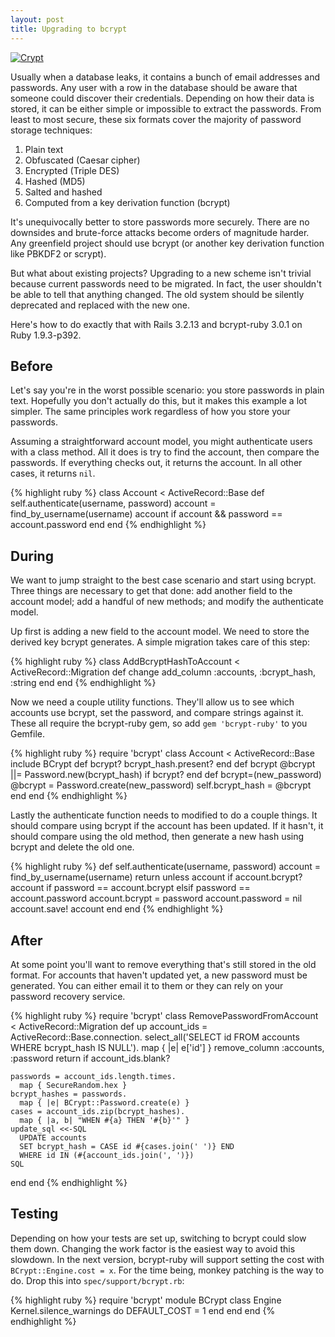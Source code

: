 ```yaml
---
layout: post
title: Upgrading to bcrypt
---
```


[![Crypt](http://upload.wikimedia.org/wikipedia/commons/thumb/a/a5/Wola_Gułowska-trumna.jpg/640px-Wola_Gułowska-trumna.jpg)](http://commons.wikimedia.org/wiki/File:Wola_Gułowska-trumna.jpg)

Usually when a database leaks, it contains a bunch of email addresses
and passwords. Any user with a row in the database should be aware
that someone could discover their credentials. Depending on how
their data is stored, it can be either simple or impossible to
extract the passwords. From least to most secure, these six formats
cover the majority of password storage techniques:

1.  Plain text
2.  Obfuscated (Caesar cipher)
3.  Encrypted (Triple DES)
4.  Hashed (MD5)
5.  Salted and hashed
6.  Computed from a key derivation function (bcrypt)

It's unequivocally better to store passwords more securely. There
are no downsides and brute-force attacks become orders of magnitude
harder. Any greenfield project should use bcrypt (or another key
derivation function like PBKDF2 or scrypt).

But what about existing projects? Upgrading to a new scheme isn't
trivial because current passwords need to be migrated. In fact, the
user shouldn't be able to tell that anything changed. The old system
should be silently deprecated and replaced with the new one.

Here's how to do exactly that with Rails 3.2.13 and bcrypt-ruby
3.0.1 on Ruby 1.9.3-p392.

## Before

Let's say you're in the worst possible scenario: you store passwords
in plain text. Hopefully you don't actually do this, but it makes
this example a lot simpler. The same principles work regardless of
how you store your passwords.

Assuming a straightforward account model, you might authenticate
users with a class method. All it does is try to find the account,
then compare the passwords. If everything checks out, it returns
the account. In all other cases, it returns `nil`.

{% highlight ruby %}
class Account < ActiveRecord::Base
  def self.authenticate(username, password)
    account = find_by_username(username)
    account if account && password == account.password
  end
end
{% endhighlight %}

## During

We want to jump straight to the best case scenario and start using
bcrypt. Three things are necessary to get that done: add another
field to the account model; add a handful of new methods; and modify
the authenticate model.

Up first is adding a new field to the account model. We need to
store the derived key bcrypt generates. A simple migration takes
care of this step:

{% highlight ruby %}
class AddBcryptHashToAccount < ActiveRecord::Migration
  def change
    add_column :accounts, :bcrypt_hash, :string
  end
end
{% endhighlight %}

Now we need a couple utility functions. They'll allow us to see
which accounts use bcrypt, set the password, and compare strings
against it. These all require the bcrypt-ruby gem, so add `gem
'bcrypt-ruby'` to you Gemfile.

{% highlight ruby %}
require 'bcrypt'
class Account < ActiveRecord::Base
  include BCrypt
  def bcrypt?
    bcrypt_hash.present?
  end
  def bcrypt
    @bcrypt ||= Password.new(bcrypt_hash) if bcrypt?
  end
  def bcrypt=(new_password)
    @bcrypt = Password.create(new_password)
    self.bcrypt_hash = @bcrypt
  end
end
{% endhighlight %}

Lastly the authenticate function needs to modified to do a couple
things. It should compare using bcrypt if the account has been
updated. If it hasn't, it should compare using the old method, then
generate a new hash using bcrypt and delete the old one.

{% highlight ruby %}
def self.authenticate(username, password)
  account = find_by_username(username)
  return unless account
  if account.bcrypt?
    account if password == account.bcrypt
  elsif password == account.password
    account.bcrypt = password
    account.password = nil
    account.save!
    account
  end
end
{% endhighlight %}

## After

At some point you'll want to remove everything that's still stored
in the old format. For accounts that haven't updated yet, a new
password must be generated. You can either email it to them or they
can rely on your password recovery service.

{% highlight ruby %}
require 'bcrypt'
class RemovePasswordFromAccount < ActiveRecord::Migration
  def up
    account_ids = ActiveRecord::Base.connection.
      select_all('SELECT id FROM accounts WHERE bcrypt_hash IS NULL').
      map { |e| e['id'] }
    remove_column :accounts, :password
    return if account_ids.blank?

    passwords = account_ids.length.times.
      map { SecureRandom.hex }
    bcrypt_hashes = passwords.
      map { |e| BCrypt::Password.create(e) }
    cases = account_ids.zip(bcrypt_hashes).
      map { |a, b| "WHEN #{a} THEN '#{b}'" }
    update_sql <<-SQL
      UPDATE accounts
      SET bcrypt_hash = CASE id #{cases.join(' ')} END
      WHERE id IN (#{account_ids.join(', ')})
    SQL
  end
end
{% endhighlight %}

## Testing

Depending on how your tests are set up, switching to bcrypt could
slow them down. Changing the work factor is the easiest way to avoid
this slowdown. In the next version, bcrypt-ruby will support setting
the cost with `BCrypt::Engine.cost = x`. For the time being, monkey
patching is the way to do. Drop this into `spec/support/bcrypt.rb`:

{% highlight ruby %}
require 'bcrypt'
module BCrypt
  class Engine
    Kernel.silence_warnings do
      DEFAULT_COST = 1
    end
  end
end
{% endhighlight %}
